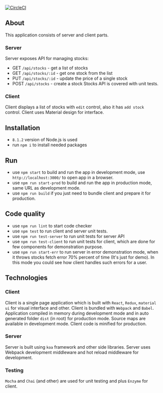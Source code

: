 [![CircleCI](https://circleci.com/gh/yevgeniyvaleyev/ko-reac-stocker.svg?style=svg)](https://circleci.com/gh/yevgeniyvaleyev/ko-reac-stocker)

## About

This application consists of server and client parts.

### Server
Server exposes API for managing stocks:
- GET `/api/stocks` - get a list of stocks
- GET `/api/stocks/:id` - get one stock from the list
- PUT `/api/stocks/:id` - update the price of a single stock
- POST `/api/stocks` - create a stock
Stocks API is covered with unit tests.

### Client
Client displays a list of stocks with `edit` control, also it has `add stock` control.
Client uses Material design for interface. 

## Installation

- `8.1.2` version of Node.js is used
- run `npm i` to install needed packages

## Run

- use `npm start` to build and run the app in development mode, 
use `http://localhost:3000/` to open app in a browser.
- use `npm run start-prod` to build and run the app in production mode, 
same URL as development mode.
- use `npm run build` if you just need to bundle client and prepare it for production.

## Code quality

- use `npm run lint` to start code checker
- use `npm test` to run client and server unit tests.
- use `npm run test-server` to run unit tests for server API
- use `npm run test-client` to run unit tests for client, which are done for few components 
for demonstration purpose.
- use `npm run start-err` to run server in error demonstration mode, when it throws
 stocks fetch error 70% percent of time (It's just for demo). In this mode you could see how
 client handles such errors for a user.

## Technologies

### Client

Client is a single page application which is built with `React`, `Redux`,
`material ui` for visual interface and other.
Client is bundled with `Webpack` and `Babel`. Application compiled in memory during development
mode and in auto generated folder `dist` (in root) for production mode.
Source maps are available in development mode.
Client code is minified for production. 
 
### Server

Server is built using `koa` framework and other side libraries.
Server uses Webpack development middleware and hot reload middleware for development.

### Testing

`Mocha` and `Chai` (and other) are used for unit testing and plus `Enzyme` for client.